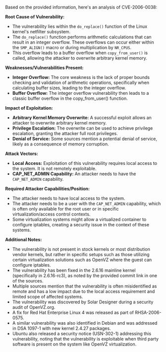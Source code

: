 Based on the provided information, here's an analysis of CVE-2006-0038:

**Root Cause of Vulnerability:**

*   The vulnerability lies within the `do_replace()` function of the Linux kernel's netfilter subsystem.
*   The `do_replace()` function performs arithmetic calculations that can result in an integer overflow. These overflows can occur either within the `SMP_ALIGN()` macro or during multiplication by `NR_CPUS`.
*   This overflow leads to a buffer overflow when `copy_from_user()` is called, allowing the attacker to overwrite arbitrary kernel memory.

**Weaknesses/Vulnerabilities Present:**

*   **Integer Overflow:** The core weakness is the lack of proper bounds checking and validation of arithmetic operations, specifically when calculating buffer sizes, leading to the integer overflow.
*   **Buffer Overflow:** The integer overflow vulnerability then leads to a classic buffer overflow in the copy_from_user() function.

**Impact of Exploitation:**

*   **Arbitrary Kernel Memory Overwrite:** A successful exploit allows an attacker to overwrite arbitrary kernel memory.
*   **Privilege Escalation:** The overwrite can be used to achieve privilege escalation, granting the attacker full root privileges.
*  **Denial of Service:** Some sources mention a potential denial of service, likely as a consequence of memory corruption.

**Attack Vectors:**

*   **Local Access:** Exploitation of this vulnerability requires local access to the system. It is not remotely exploitable.
*   **CAP_NET_ADMIN Capability:** An attacker needs to have the `CAP_NET_ADMIN` capability.

**Required Attacker Capabilities/Position:**

*   The attacker needs to have local access to the system.
*   The attacker needs to be a user with the `CAP_NET_ADMIN` capability, which is often only available for the root user or in specific virtualization/access control contexts.
*  Some virtualization systems might allow a virtualized container to configure iptables, creating a security issue in the context of these systems.

**Additional Notes:**

*   The vulnerability is not present in stock kernels or most distribution vendor kernels, but rather in specific setups such as those utilizing certain virtualization solutions such as OpenVZ where the guest can configure iptables.
*   The vulnerability has been fixed in the 2.6.16 mainline kernel (specifically in 2.6.16-rc3), as noted by the provided commit link in one of the sources.
*   Multiple sources mention that the vulnerability is often misidentified as remote and has a low impact due to the local access requirement and limited scope of affected systems.
*   The vulnerability was discovered by Solar Designer during a security audit of OpenVZ.org.
*   A fix for Red Hat Enterprise Linux 4 was released as part of RHSA-2006-0575.
*   A similar vulnerability was also identified in Debian and was addressed in DSA 1097-1 with new kernel 2.4.27 packages.
*   Ubuntu also released a security notice (USN-302-1) addressing this vulnerability, noting that the vulnerability is exploitable when third party software is present on the system like OpenVZ virtualization.